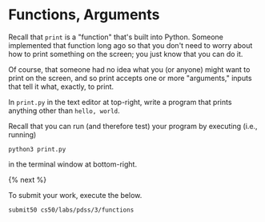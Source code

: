 # Functions, Arguments

Recall that `print` is a "function" that's built into Python. Someone implemented that function long ago so that you don't need to worry about how to print something on the screen; you just know that you can do it.

Of course, that someone had no idea what you (or anyone) might want to print on the screen, and so print accepts one or more "arguments," inputs that tell it what, exactly, to print.

In `print.py` in the text editor at top-right, write a program that prints anything other than `hello, world`.

Recall that you can run (and therefore test) your program by executing (i.e., running) 

```
python3 print.py
```

in the terminal window at bottom-right.

{% next %}

To submit your work, execute the below.

```
submit50 cs50/labs/pdss/3/functions
```
